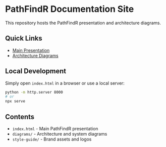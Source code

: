 # PathFindR Documentation Site

This repository hosts the PathFindR presentation and architecture diagrams.

## Quick Links

- [Main Presentation](https://ryantornberg.github.io/pathfinder-docs/)
- [Architecture Diagrams](https://ryantornberg.github.io/pathfinder-docs/diagrams/)

## Local Development

Simply open `index.html` in a browser or use a local server:

```bash
python -m http.server 8000
# or
npx serve
```

## Contents

- `index.html` - Main PathFindR presentation
- `diagrams/` - Architecture and system diagrams
- `style-guide/` - Brand assets and logos